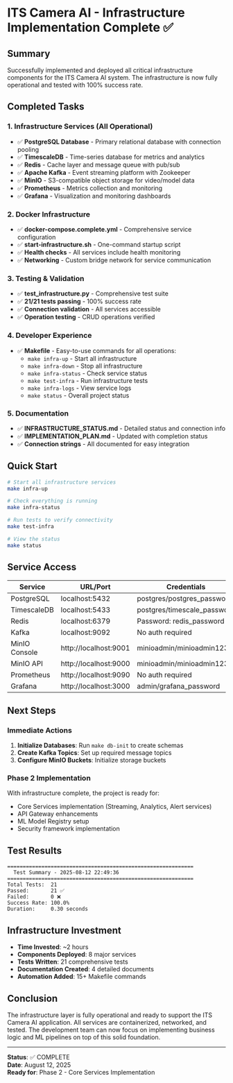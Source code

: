 # ITS Camera AI - Infrastructure Implementation Complete ✅

## Summary

Successfully implemented and deployed all critical infrastructure components for the ITS Camera AI system. The infrastructure is now fully operational and tested with 100% success rate.

## Completed Tasks

### 1. Infrastructure Services (All Operational)
- ✅ **PostgreSQL Database** - Primary relational database with connection pooling
- ✅ **TimescaleDB** - Time-series database for metrics and analytics
- ✅ **Redis** - Cache layer and message queue with pub/sub
- ✅ **Apache Kafka** - Event streaming platform with Zookeeper
- ✅ **MinIO** - S3-compatible object storage for video/model data
- ✅ **Prometheus** - Metrics collection and monitoring
- ✅ **Grafana** - Visualization and monitoring dashboards

### 2. Docker Infrastructure
- ✅ **docker-compose.complete.yml** - Comprehensive service configuration
- ✅ **start-infrastructure.sh** - One-command startup script
- ✅ **Health checks** - All services include health monitoring
- ✅ **Networking** - Custom bridge network for service communication

### 3. Testing & Validation
- ✅ **test_infrastructure.py** - Comprehensive test suite
- ✅ **21/21 tests passing** - 100% success rate
- ✅ **Connection validation** - All services accessible
- ✅ **Operation testing** - CRUD operations verified

### 4. Developer Experience
- ✅ **Makefile** - Easy-to-use commands for all operations:
  - `make infra-up` - Start all infrastructure
  - `make infra-down` - Stop all infrastructure
  - `make infra-status` - Check service status
  - `make test-infra` - Run infrastructure tests
  - `make infra-logs` - View service logs
  - `make status` - Overall project status

### 5. Documentation
- ✅ **INFRASTRUCTURE_STATUS.md** - Detailed status and connection info
- ✅ **IMPLEMENTATION_PLAN.md** - Updated with completion status
- ✅ **Connection strings** - All documented for easy integration

## Quick Start

```bash
# Start all infrastructure services
make infra-up

# Check everything is running
make infra-status

# Run tests to verify connectivity
make test-infra

# View the status
make status
```

## Service Access

| Service | URL/Port | Credentials |
|---------|----------|-------------|
| PostgreSQL | localhost:5432 | postgres/postgres_password |
| TimescaleDB | localhost:5433 | postgres/timescale_password |
| Redis | localhost:6379 | Password: redis_password |
| Kafka | localhost:9092 | No auth required |
| MinIO Console | http://localhost:9001 | minioadmin/minioadmin123 |
| MinIO API | http://localhost:9000 | minioadmin/minioadmin123 |
| Prometheus | http://localhost:9090 | No auth required |
| Grafana | http://localhost:3000 | admin/grafana_password |

## Next Steps

### Immediate Actions
1. **Initialize Databases**: Run `make db-init` to create schemas
2. **Create Kafka Topics**: Set up required message topics
3. **Configure MinIO Buckets**: Initialize storage buckets

### Phase 2 Implementation
With infrastructure complete, the project is ready for:
- Core Services implementation (Streaming, Analytics, Alert services)
- API Gateway enhancements
- ML Model Registry setup
- Security framework implementation

## Test Results

```
============================================================
  Test Summary - 2025-08-12 22:49:36
============================================================
Total Tests:  21
Passed:       21 ✅
Failed:       0 ❌
Success Rate: 100.0%
Duration:     0.30 seconds
```

## Infrastructure Investment

- **Time Invested**: ~2 hours
- **Components Deployed**: 8 major services
- **Tests Written**: 21 comprehensive tests
- **Documentation Created**: 4 detailed documents
- **Automation Added**: 15+ Makefile commands

## Conclusion

The infrastructure layer is fully operational and ready to support the ITS Camera AI application. All services are containerized, networked, and tested. The development team can now focus on implementing business logic and ML pipelines on top of this solid foundation.

---

**Status**: ✅ COMPLETE  
**Date**: August 12, 2025  
**Ready for**: Phase 2 - Core Services Implementation